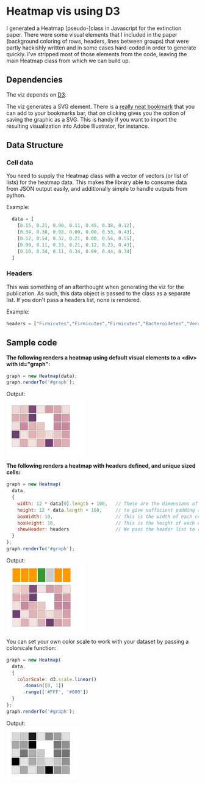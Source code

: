 # Heatmap vis using D3

I generated a Heatmap [pseudo-]class in Javascript for the extinction paper. There were some visual elements that I included in the paper (background coloring of rows, headers, lines between groups) that were partly hackishly written and in some cases hard-coded in order to generate quickly. I've stripped most of those elements from the code, leaving the main Heatmap class from which we can build up.

## Dependencies

The viz depends on [D3](http://www.d3js.com).  

The viz generates a SVG element. There is a [really neat bookmark](http://nytimes.github.io/svg-crowbar/) that you can add to your bookmarks bar, that on clicking gives you the option of saving the graphic as a SVG. This is handy if you want to import the resulting visualization into Adobe Illustrator, for instance.

## Data Structure


### Cell data

You need to supply the Heatmap class with a vector of vectors (or list of lists) for the heatmap data. This makes the library able to consume data from JSON output easily, and additionally simple to handle outputs from python. 

Example:
```javascript
  data = [
    [0.15, 0.21, 0.90, 0.11, 0.45, 0.38, 0.12],
    [0.34, 0.38, 0.98, 0.00, 0.00, 0.53, 0.43],
    [0.12, 0.54, 0.32, 0.21, 0.00, 0.54, 0.55],
    [0.99, 0.11, 0.33, 0.21, 0.12, 0.23, 0.43],
    [0.10, 0.34, 0.11, 0.34, 0.99, 0.44, 0.34]
  ]
```

### Headers

This was something of an afterthought when generating the viz for the publication. As such, this data object is passed to the class as a separate list. If you don't pass a headers list, none is rendered.

Example:
```javascript
headers = ["Firmicutes","Firmicutes","Firmicutes","Bacteroidetes","Verrucomicrobia","Firmicutes","Firmicutes"];
```

## Sample code

__The following renders a heatmap using default visual elements to a &lt;div&gt; with id="graph":__
```javascript
graph = new Heatmap(data);
graph.renderTo('#graph');
```

Output:  
![Default render](images/simple.png)

__The following renders a heatmap with headers defined, and unique sized cells:__
```javascript
graph = new Heatmap(
  data,
  { 
    width: 12 * data[0].length + 100,   // These are the dimensions of the entir visualization. Make sure
    height: 12 * data.length + 100,     // to give sufficient padding so that it doesn't get cropped.
    boxWidth: 10,                       // This is the width of each cell
    boxHeight: 10,                      // This is the height of each cell
    showHeader: headers                 // We pass the header list to render
  }
);
graph.renderTo('#graph'); 
```

Output:  
![Render with Headers](images/headers.png)

You can set your own color scale to work with your dataset by passing a colorscale function:
```javascript
graph = new Heatmap(
  data,
  { 
    colorScale: d3.scale.linear()
      .domain([0, 1])
      .range(['#FFF', '#000'])
  }
);
graph.renderTo('#graph'); 
```

Output:  
![Render with unique colorscale](images/colorscale.png)





